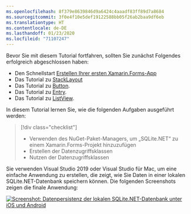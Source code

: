 ```yaml
---
ms.openlocfilehash: 8f379e8639846d9a6424c4aaadf83ff89d7a8684
ms.sourcegitcommit: 3f0e4f10e5def19122588bb05f26ab2baa9df6eb
ms.translationtype: HT
ms.contentlocale: de-DE
ms.lasthandoff: 01/23/2020
ms.locfileid: "71107247"
---
```

Bevor Sie mit diesem Tutorial fortfahren, sollten Sie zunächst Folgendes erfolgreich abgeschlossen haben:

- Den Schnellstart [Erstellen Ihrer ersten Xamarin.Forms-App](~/get-started/first-app/index.md)
- Das Tutorial zu [StackLayout](~/get-started/tutorials/stacklayout/index.yml)
- Das Tutorial zu [Button](~/get-started/tutorials/button/index.yml).
- Das Tutorial zu [Entry](~/get-started/tutorials/entry/index.yml).
- Das Tutorial zu [ListView](~/get-started/tutorials/listview/index.yml).

In diesem Tutorial lernen Sie, wie die folgenden Aufgaben ausgeführt werden:

> [!div class="checklist"]
>
> - Verwenden des NuGet-Paket-Managers, um „SQLite.NET“ zu einem Xamarin.Forms-Projekt hinzuzufügen
> - Erstellen der Datenzugriffsklassen
> - Nutzen der Datenzugriffsklassen

Sie verwenden Visual Studio 2019 oder Visual Studio für Mac, um eine einfache Anwendung zu erstellen, die zeigt, wie Sie Daten in einer lokalen SQLite.NET-Datenbank speichern können. Die folgenden Screenshots zeigen die finale Anwendung:

[![Screenshot: Datenpersistenz der lokalen SQLite.NET-Datenbank unter iOS und Android](../images/consume-data-access-classes-reduced.png "Datenpersistenz der lokalen Datenbank")](../images/consume-data-access-classes-large.png#lightbox "Datenpersistenz der lokalen Datenbank")
